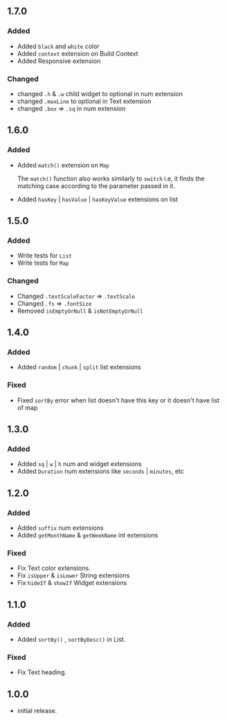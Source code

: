 ## 1.7.0

### Added
- Added `black` and `white` color
- Added `context` extension on Build Context
- Added Responsive extension
### Changed
- changed `.h` & `.w` child widget to optional in num extension
- changed `.maxLine` to optional in Text extension
- changed `.box` => `.sq` in num extension

## 1.6.0

### Added
- Added `match()` extension on `Map`

    The `match()` function also works similarly to `switch` 
    i.e, it finds the matching case according to the parameter passed in it.
- Added `hasKey` | `hasValue` | `hasKeyValue` extensions on list

## 1.5.0

### Added
- Write tests for `List`
- Write tests for `Map`
### Changed
- Changed `.textScaleFactor` => `.textScale`
- Changed `.fs` => `.fontSize`
- Removed `isEmptyOrNull` & `isNotEmptyOrNull`

## 1.4.0

### Added
- Added `random` | `chunk` | `split` list extensions
### Fixed
- Fixed `sortBy` error when list doesn't have this key or it doesn't have list of map 

## 1.3.0

### Added
- Added `sq` | `w` | `h` num and widget extensions
- Added `Duration` num extensions like `seconds` | `minutes`, etc

## 1.2.0

### Added
- Added `suffix` num extensions
- Added `getMonthName` & `getWeekName` int extensions
### Fixed
- Fix Text color extensions.
- Fix `isUpper` & `isLower` String extensions
- Fix `hideIf` & `showIf` Widget extensions

## 1.1.0

### Added
- Added `sortBy()` , `sortByDesc()` in List.

### Fixed
- Fix Text heading.

## 1.0.0

- initial release.
